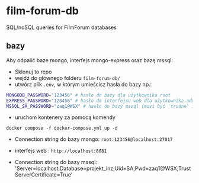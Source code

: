 # film-forum-db
SQL/noSQL queries for FilmForum databases

## bazy

Aby odpalić baze mongo, interfejs mongo-express oraz bazę mssql:
 - Sklonuj to repo
 - wejdź do głównego folderu `film-forum-db/`
 - utwórz plik `.env`, w którym umieścisz hasła do bazy np.:

```bash
MONGODB_PASSWORD="123456" # hasło do bazy dla użytkownika root
EXPRESS_PASSWORD="123456" # hasło do interfejsu web dla użytkownika admin
MSSQL_SA_PASSWORD="zaq1@WSX" # hasło do bazy mssql (musi być 'trudne' inaczej docker nie odpali)
```
 
 - uruchom kontenery za pomocą komendy

 ```
docker compose -f docker-compose.yml up -d
 ```

 - Connection string do bazy mongo: `root:123456@localhost:27017`
 - interfejs web : `http://localhost:8081`

 - Connection string do bazy mssql: 'Server=localhost;Database=projekt_inz;Uid=SA;Pwd=zaq1@WSX;TrustServerCertificate=True' 
